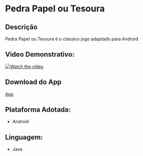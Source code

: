 # Pedra Papel ou Tesoura

## Descrição
Pedra Papel ou Tesoura é o classico jogo adaptado para Android

## Video Demonstrativo:
[![Watch the video](https://i.imgur.com/vKb2F1B.png)](https://www.youtube.com/watch?v=KUuUPqD_DaI)

## Download do App
[App](https://drive.google.com/file/d/1SpYsJ0aZtAI2mbTr3wc5rYGE-huohOcm/view?usp=sharing)

## Plataforma Adotada: 
  - Android

## Linguagem: 
  - Java
